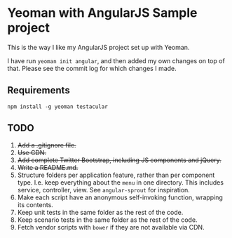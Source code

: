 # Yeoman with AngularJS Sample project

This is the way I like my AngularJS project set up with Yeoman.

I have run `yeoman init angular`, and then added my own changes on top of that. Please see the commit log for which changes I made.

## Requirements

    npm install -g yeoman testacular

## TODO

1. <strike>Add a .gitignore file.</strike>
1. <strike>Use CDN.</strike>
1. <strike>Add complete Twitter Bootstrap, including JS components and jQuery.</strike>
1. <strike>Write a README.md.</strike>
1. Structure folders per application feature, rather than per component type. I.e. keep everything about the `menu` in one directory. This includes service, controller, view. See `angular-sprout` for inspiration.
1. Make each script have an anonymous self-invoking function, wrapping its contents.
1. Keep unit tests in the same folder as the rest of the code.
1. Keep scenario tests in the same folder as the rest of the code.
1. Fetch vendor scripts with `bower` if they are not available via CDN.
